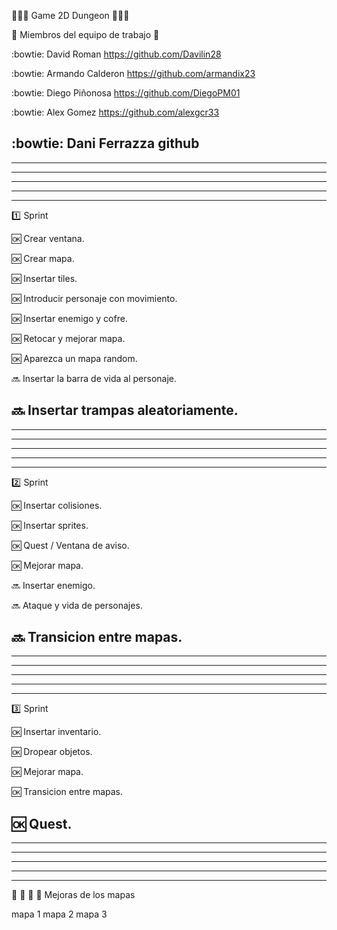 🔷🔶🔷 Game 2D Dungeon 🔷🔶🔷

👥  Miembros del equipo de trabajo 👥 

:bowtie: David Roman https://github.com/Davilin28

:bowtie: Armando Calderon https://github.com/armandix23

:bowtie: Diego Piñonosa https://github.com/DiegoPM01

:bowtie: Alex Gomez https://github.com/alexgcr33

:bowtie: Dani Ferrazza github
-------------------------------------------------------------------------------------------------------------------------------------
-------------------------------------------------------------------------------------------------------------------------------------
-------------------------------------------------------------------------------------------------------------------------------------
-------------------------------------------------------------------------------------------------------------------------------------
-------------------------------------------------------------------------------------------------------------------------------------
-------------------------------------------------------------------------------------------------------------------------------------
:one: Sprint

🆗 Crear ventana.

🆗 Crear mapa.

🆗 Insertar tiles.

🆗 Introducir personaje con movimiento.

🆗 Insertar enemigo y cofre.

🆗 Retocar y mejorar mapa.

🆗 Aparezca un mapa random.

🔜 Insertar la barra de vida al personaje.

🔜 Insertar trampas aleatoriamente.
-------------------------------------------------------------------------------------------------------------------------------------
-------------------------------------------------------------------------------------------------------------------------------------
-------------------------------------------------------------------------------------------------------------------------------------
-------------------------------------------------------------------------------------------------------------------------------------
-------------------------------------------------------------------------------------------------------------------------------------
-------------------------------------------------------------------------------------------------------------------------------------
:two: Sprint

🆗 Insertar colisiones.

🆗 Insertar sprites.

🆗 Quest / Ventana de aviso.

🆗 Mejorar mapa.

🔜 Insertar enemigo.

🔜 Ataque y vida de personajes.

🔜 Transicion entre mapas.
-------------------------------------------------------------------------------------------------------------------------------------
-------------------------------------------------------------------------------------------------------------------------------------
-------------------------------------------------------------------------------------------------------------------------------------
-------------------------------------------------------------------------------------------------------------------------------------
-------------------------------------------------------------------------------------------------------------------------------------
-------------------------------------------------------------------------------------------------------------------------------------
:three: Sprint

🆗 Insertar inventario.

🆗 Dropear objetos.

🆗 Mejorar mapa.

🆗 Transicion entre mapas.

🆗 Quest.
-------------------------------------------------------------------------------------------------------------------------------------
-------------------------------------------------------------------------------------------------------------------------------------
-------------------------------------------------------------------------------------------------------------------------------------
-------------------------------------------------------------------------------------------------------------------------------------
-------------------------------------------------------------------------------------------------------------------------------------
-------------------------------------------------------------------------------------------------------------------------------------
    
👾  👾  👾  🏹 Mejoras de los mapas

mapa 1 
mapa 2 
mapa 3 
